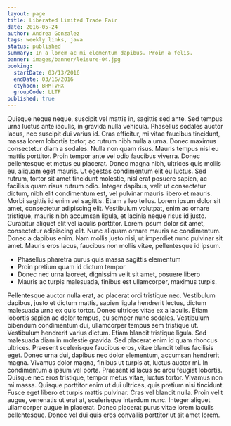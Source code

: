 ```yaml
---
layout: page
title: Liberated Limited Trade Fair
date: 2016-05-24
author: Andrea Gonzalez
tags: weekly links, java
status: published
summary: In a lorem ac mi elementum dapibus. Proin a felis.
banner: images/banner/leisure-04.jpg
booking:
  startDate: 03/13/2016
  endDate: 03/16/2016
  ctyhocn: BHMTVHX
  groupCode: LLTF
published: true
---
```

Quisque neque neque, suscipit vel mattis in, sagittis sed ante. Sed tempus urna luctus ante iaculis, in gravida nulla vehicula. Phasellus sodales auctor lacus, nec suscipit dui varius id. Cras efficitur, mi vitae faucibus tincidunt, massa lorem lobortis tortor, ac rutrum nibh nulla a urna. Donec maximus consectetur diam a sodales. Nulla non quam risus. Mauris tempus nisl eu mattis porttitor. Proin tempor ante vel odio faucibus viverra. Donec pellentesque et metus eu placerat. Donec magna nibh, ultrices quis mollis eu, aliquam eget mauris. Ut egestas condimentum elit eu luctus. Sed rutrum, tortor sit amet tincidunt molestie, nisl erat posuere sapien, ac facilisis quam risus rutrum odio. Integer dapibus, velit ut consectetur dictum, nibh elit condimentum est, vel pulvinar mauris libero et mauris.
Morbi sagittis id enim vel sagittis. Etiam a leo tellus. Lorem ipsum dolor sit amet, consectetur adipiscing elit. Vestibulum volutpat, enim ac ornare tristique, mauris nibh accumsan ligula, et lacinia neque risus id justo. Curabitur aliquet elit vel iaculis porttitor. Lorem ipsum dolor sit amet, consectetur adipiscing elit. Nunc aliquam ornare mauris ac condimentum. Donec a dapibus enim. Nam mollis justo nisi, ut imperdiet nunc pulvinar sit amet. Mauris eros lacus, faucibus non mollis vitae, pellentesque id ipsum.

* Phasellus pharetra purus quis massa sagittis elementum
* Proin pretium quam id dictum tempor
* Donec nec urna laoreet, dignissim velit sit amet, posuere libero
* Mauris ac turpis malesuada, finibus est ullamcorper, maximus turpis.

Pellentesque auctor nulla erat, ac placerat orci tristique nec. Vestibulum dapibus, justo et dictum mattis, sapien ligula hendrerit lectus, dictum malesuada urna ex quis tortor. Donec ultrices vitae ex a iaculis. Etiam lobortis sapien ac dolor tempus, eu semper nunc sodales. Vestibulum bibendum condimentum dui, ullamcorper tempus sem tristique ut. Vestibulum hendrerit varius dictum. Etiam blandit tristique ligula. Sed malesuada diam in molestie gravida. Sed placerat enim id quam rhoncus ultrices.
Praesent scelerisque faucibus eros, vitae blandit tellus facilisis eget. Donec urna dui, dapibus nec dolor elementum, accumsan hendrerit magna. Vivamus dolor magna, finibus ut turpis at, luctus auctor mi. In condimentum a ipsum vel porta. Praesent id lacus ac arcu feugiat lobortis. Quisque nec eros tristique, tempor metus vitae, luctus tortor. Vivamus non mi massa. Quisque porttitor enim ut dui ultrices, quis pretium nisi tincidunt. Fusce eget libero et turpis mattis pulvinar. Cras vel blandit nulla. Proin velit augue, venenatis ut erat at, scelerisque interdum nunc. Integer aliquet ullamcorper augue in placerat. Donec placerat purus vitae lorem iaculis pellentesque. Donec vel dui quis eros convallis porttitor ut sit amet lorem.
